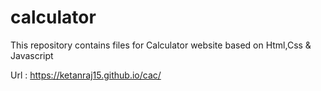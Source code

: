 # calculator
This repository contains files for Calculator website based on Html,Css &amp; Javascript 

Url : https://ketanraj15.github.io/cac/
